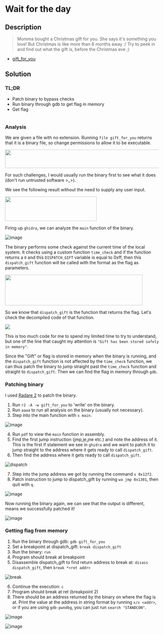 # Wait for the day
## Description
> Momma bought a Christmas gift for you. She says it's something you love! But Christmas is like more than 6 months away :/ Try to peek in and find out what the gift is, before the Christmas eve ;)

- [gift_for_you](https://github.com/YeoJongHan/CTF_WriteUps/blob/main/STANDCON_2022/Reverse/Wait%20For%20The%20Day/challenge/gift_for_you)

## Solution
### TL;DR
- Patch binary to bypass checks
- Run binary through gdb to get flag in memory
- Get flag
#
### Analysis
We are given a file with no extension. Running `file gift_for_you` returns that it is a binary file, so change permissions to allow it to be executable.

<img src="https://user-images.githubusercontent.com/83258849/174606846-382fac86-9c97-4a6f-bc9f-a4a7768abff9.png" width="650" height="60">

For such challenges, I would usually run the binary first to see what it does (don't run untrusted software >_>).

We see the following result without the need to supply any user input.

<img src="https://user-images.githubusercontent.com/83258849/174608715-dbac0e71-6e92-4a8a-bc03-6c07589cce50.png" width="300" height="80">

Firing up `ghidra`, we can analyze the `main` function of the binary.

![image](https://user-images.githubusercontent.com/83258849/174609347-5ff52bc2-3691-494e-a31a-993f88c16edd.png)

The binary performs some check against the current time of the local system. It checks using a custom function `time_check` and if the function returns a `0` and this `DISPATCH_GIFT` variable is equal to 0xff, then this `dispatch_gift` function will be called with the format as the flag as parameters.

<img src="https://user-images.githubusercontent.com/83258849/174610399-e996a51b-7efe-4793-96a7-18bb5993c585.png" width="450" height="100">

So we know that `dispatch_gift` is the function that returns the flag. Let's check the decompiled code of that function.

<img src="https://user-images.githubusercontent.com/83258849/174610883-441e18ee-1c8a-4a06-8e73-73dec41f2105.png">

This is too much code for me to spend my limited time to try to understand, but one of the line that caught my attention is `"Gift has been stored safely in memory"`.

Since the "Gift" or flag is stored in memory when the binary is running, and the `dispatch_gift` function is not affected by the `time_check` function, we can thus patch the binary to jump straight past the `time_check` function and straight to `dispatch_gift`. Then we can find the flag in memory through `gdb`.

### Patching binary

I used [Radare 2](https://rada.re/n/radare2.html) to patch the binary.

1. Run `r2 -A -w gift_for_you` to 'write' on the binary.
2. Run `aaaa` to run all analysis on the binary (usually not necessary).
3. Step into the main function with `s main`.

![image](https://user-images.githubusercontent.com/83258849/174615940-dc2a9b73-82dc-4849-901c-c231dda054cc.png)

4. Run `pdf` to view the `main` function in assembly.
5. Find the first jump instruction (jmp,je,jne etc.) and note the address of it. This is the first if statement we see in `ghidra` and we want to patch it to jump straight to the address where it gets ready to call `dispatch_gift`.
6. Then find the address where it gets ready to call `dispatch_gift`.

![dispatch](https://user-images.githubusercontent.com/83258849/174617958-70d27184-245b-4707-b273-e5bb273a2b1c.png)

7. Step into the jump address we got by running the command `s 0x12f2`.
8. Patch instruction to jump to dispatch_gift by running `wa jmp 0x1301`, then quit with `q`.

![image](https://user-images.githubusercontent.com/83258849/174618713-d98f21da-ef30-4b8c-80a9-e4a56df7460e.png)

Now running the binary again, we can see that the output is different, means we successfully patched it!

![image](https://user-images.githubusercontent.com/83258849/174618882-c3196ac7-fd7b-4279-9ecc-5048259ab72a.png)

### Getting flag from memory

1. Run the binary through gdb: `gdb gift_for_you`
2. Set a breakpoint at dispatch_gift: `break dispatch_gift`
3. Run the binary: `run`
4. Program should break at breakpoint
5. Disassemble dispatch_gift to find return address to break at: `disass dispatch_gift`, then `break *<ret addr>`

![break](https://user-images.githubusercontent.com/83258849/174620636-c14d555b-d7b1-4d43-8f8d-373de3aa5f87.png)

6. Continue the execution: `c`
7. Program should break at ret (breakpoint 2)
8. There should be an address returned by the binary on where the flag is at. Print the value at the address in string format by running `x/s <addr>`, or if you are using `gdb-pwndbg`, you can just run `search "STANDCON"`.

![image](https://user-images.githubusercontent.com/83258849/174621594-298e6c46-93ee-47fc-8be4-217143c97716.png)

![image](https://user-images.githubusercontent.com/83258849/174621658-42b7cb1f-fb0c-43b7-83f8-5287b075b5f1.png)

